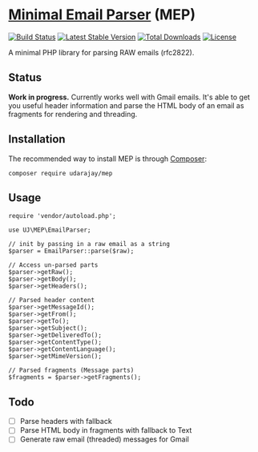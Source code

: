 # [Minimal Email Parser](https://github.com/UdaraJay/MEP) (MEP)
[![Build Status](https://travis-ci.org/UdaraJay/MEP.svg?branch=master)](https://travis-ci.org/UdaraJay/MEP) 
[![Latest Stable Version](https://poser.pugx.org/udarajay/mep/version)](https://packagist.org/packages/udarajay/mep)
[![Total Downloads](https://poser.pugx.org/udarajay/mep/downloads)](https://packagist.org/packages/udarajay/mep)
[![License](https://poser.pugx.org/udarajay/mep/license)](https://packagist.org/packages/udarajay/mep)

A minimal PHP library for parsing RAW emails (rfc2822).

## Status
**Work in progress.**  Currently works well with Gmail emails. It's able to get you useful header information 
and parse the HTML body of an email as fragments for rendering and threading. 

## Installation
The recommended way to install MEP is through [Composer](https://getcomposer.org/):
```
composer require udarajay/mep
```

## Usage
```
require 'vendor/autoload.php';

use UJ\MEP\EmailParser;

// init by passing in a raw email as a string
$parser = EmailParser::parse($raw); 

// Access un-parsed parts
$parser->getRaw();
$parser->getBody();
$parser->getHeaders();

// Parsed header content
$parser->getMessageId();
$parser->getFrom();
$parser->getTo();
$parser->getSubject();
$parser->getDeliveredTo();
$parser->getContentType();
$parser->getContentLanguage();
$parser->getMimeVersion();

// Parsed fragments (Message parts)
$fragments = $parser->getFragments();
```


## Todo
- [ ] Parse headers with fallback
- [ ] Parse HTML body in fragments with fallback to Text
- [ ] Generate raw email (threaded) messages for Gmail

